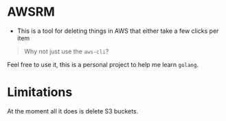 # AWSRM

- This is a tool for deleting things in AWS that either take a few clicks per item

> Why not just use the `aws-cli`?

Feel free to use it, this is a personal project to help me learn `golang`.

# Limitations

At the moment all it does is delete S3 buckets.